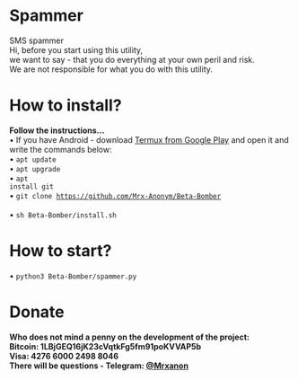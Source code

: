 # Spammer
SMS spammer<br>
Hi, before you start using this utility,<br>
we want to say - that you do everything at your own peril and risk.<br>
We are not responsible for what you do with this utility.<br> 
# How to install?
<b>Follow the instructions...</b><br>
• If you have Android - download <a href="https://play.google.com/store/apps/details?id=com.termux&hl=ru">Termux from Google Play</a> and open it and write the commands below:<br>
• <code>apt update</code><br>
• <code>apt upgrade</code><br>
• <code>apt install git</code><br>
• <code>git clone https://github.com/Mrx-Anonym/Beta-Bomber </code><br>
• <code>sh Beta-Bomber/install.sh</code><br>
# How to start?
• <code>python3 Beta-Bomber/spammer.py</code><br>
# Donate
<b>Who does not mind a penny on the development of the project:</b><br>
<b>Bitcoin: 1LBjGEQ16jK23cVqtkFg5fm91poKVVAP5b<br>
<b>Visa: 4276 6000 2498 8046<b>
<br>
There will be questions - Telegram: <a href="https://t.me/Mrxanon"> @Mrxanon</a><br>
